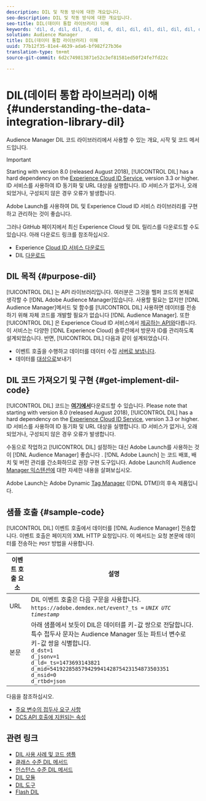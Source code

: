 ```yaml
---
description: DIL 및 작동 방식에 대한 개요입니다.
seo-description: DIL 및 작동 방식에 대한 개요입니다.
seo-title: DIL(데이터 통합 라이브러리) 이해
keywords: 'dil, d, dil, dil, d, dil, d, dil, dil, dil, dil, dil, dil, dil, dil, dil, dil, dil, dil, dil, dil, dil, dil, dil, d, l, dil, dil, dil, dil, dil, dil, dil, l, '
solution: Audience Manager
title: DIL(데이터 통합 라이브러리) 이해
uuid: 77b12f35-81e4-4639-ada6-bf982f27b36e
translation-type: tm+mt
source-git-commit: 6d2c749813871e52c3ef81581ed50f24fe7fd22c

---
```



# DIL(데이터 통합 라이브러리) 이해{#understanding-the-data-integration-library-dil}

Audience Manager DIL 코드 라이브러리에서 사용할 수 있는 개요, 시작 및 코드 메서드입니다.

>[!IMPORTANT]
>
>Starting with version 8.0 (released August 2018), [!UICONTROL DIL] has a hard dependency on the [Experience Cloud ID Service](https://marketing.adobe.com/resources/help/en_US/mcvid/), version 3.3 or higher. ID 서비스를 사용하여 ID 동기화 및 URL 대상을 실행합니다. ID 서비스가 없거나, 오래되었거나, 구성되지 않은 경우 오류가 발생합니다.
>
>Adobe Launch를 사용하여 DIL 및 Experience Cloud ID 서비스 라이브러리를 구현하고 관리하는 것이 좋습니다.

그러나 GitHub 페이지에서 최신 Experience Cloud 및 DIL 릴리스를 다운로드할 수도 있습니다. 아래 다운로드 링크를 참조하십시오.

* Experience [Cloud ID 서비스 다운로드](https://github.com/Adobe-Marketing-Cloud/id-service/releases)
* DIL [다운로드](https://github.com/Adobe-Marketing-Cloud/dil/releases)

## DIL 목적 {#purpose-dil}

[!UICONTROL DIL] 는 API 라이브러리입니다. 여러분은 그것을 헬퍼 코드의 본체로 생각할 수 [!DNL Adobe Audience Manager]있습니다. 사용할 필요는 없지만 [!DNL Audience Manager]메서드 및 함수를 [!UICONTROL DIL] 사용하면 데이터를 전송하기 위해 자체 코드를 개발할 필요가 없습니다 [!DNL Audience Manager]. 또한 [!UICONTROL DIL] 은 Experience Cloud ID 서비스에서 [제공하는 API와](https://marketing.adobe.com/resources/help/en_US/mcvid/)다릅니다. 이 서비스는 다양한 [!DNL Experience Cloud] 솔루션에서 방문자 ID를 관리하도록 설계되었습니다. 반면, [!UICONTROL DIL] 다음과 같이 설계되었습니다.

* 이벤트 호출을 수행하고 데이터를 데이터 수집 [서버로 보냅니다](../reference/system-components/components-data-collection.md).
* 데이터를 [대상으로](../features/destinations/destinations.md)보내기

## DIL 코드 가져오기 및 구현 {#get-implement-dil-code}

[!UICONTROL DIL] 코드는 **[여기에서](https://github.com/Adobe-Marketing-Cloud/dil/releases)**&#x200B;다운로드할 수 있습니다. Please note that starting with version 8.0 (released August 2018), [!UICONTROL DIL] has a hard dependency on the [Experience Cloud ID Service](https://marketing.adobe.com/resources/help/en_US/mcvid/), version 3.3 or higher. ID 서비스를 사용하여 ID 동기화 및 URL 대상을 실행합니다. ID 서비스가 없거나, 오래되었거나, 구성되지 않은 경우 오류가 발생합니다.

수동으로 작업하고 [!UICONTROL DIL] 설정하는 대신 Adobe Launch를 사용하는 것이 [!DNL Audience Manager] 좋습니다 [](https://docs.adobelaunch.com/) . [!DNL Adobe Launch] 는 코드 배포, 배치 및 버전 관리를 간소화하므로 권장 구현 도구입니다. Adobe Launch의 Audience [Manager 익스텐션에](https://docs.adobelaunch.com/extension-reference/web/adobe-audience-manager-extension) 대한 자세한 내용을 살펴보십시오.

Adobe Launch는 Adobe Dynamic [Tag Manager](https://marketing.adobe.com/resources/help/en_US/dtm/c_overview.html) ([!DNL DTM])의 후속 제품입니다.

## 샘플 호출 {#sample-code}

[!UICONTROL DIL] 이벤트 호출에서 데이터를 [!DNL Audience Manager] 전송합니다. 이벤트 호출은 페이지의 XML HTTP 요청입니다. 이 메서드는 요청 본문에 데이터를 전송하는 `POST` 방법을 사용합니다.

| 이벤트 호출 요소 | 설명 |
|--- |--- |
| URL | DIL 이벤트 호출은 다음 구문을 사용합니다. `https://adobe.demdex.net/event?_ts =` *`UNIX UTC timestamp`* |
| 본문 | 아래 샘플에서 보듯이 DIL은 데이터를 키-값 쌍으로 전달합니다. 특수 접두사 문자는 Audience Manager 또는 파트너 변수로 키-값 쌍을 식별합니다.<br>`d_dst=1`<br>`d_jsonv=1`<br>`d_ld=_ts=1473693143821`<br>`d_mid=54192285857942994142875423154873503351`<br>`d_nsid=0`<br>`d_rtbd=json`<br> |

다음을 참조하십시오.
* [주요 변수의 접두사 요구 사항](../features/traits/trait-variable-prefixes.md)
* [DCS API 호출에 지원되는 속성](../api/dcs-intro/dcs-api-reference/dcs-keys.md)

## 관련 링크

* [DIL 사용 사례 및 코드 샘플](/help/using/dil/dil-use-cases.md)
* [클래스 수준 DIL 메서드](/help/using/dil/dil-class-overview/dil-start.md)
* [인스턴스 수준 DIL 메서드](/help/using/dil/dil-instance-methods.md)
* [DIL 모듈](/help/using/dil/dil-modules.md)
* [DIL 도구](/help/using/dil/dil-tools.md)
* [Flash DIL](/help/using/dil/dil-flash.md)